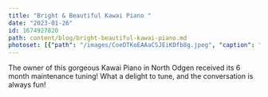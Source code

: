 ```yaml
---
title: "Bright & Beautiful Kawai Piano "
date: "2023-01-26"
id: 1674927820
path: content/blog/bright-beautiful-kawai-piano.md
photoset: [{"path": "/images/CoeDTKoEAAaCSJEiKDfb8g.jpeg", "caption": "Very clean and new Kawai ", "thumbnail": "True"}, {"path": "/images/mBSoEowayZrtuTUqFZVmrp.jpeg", "caption": "A ray of perfect piano colors! "}, {"path": "/images/LbFNXBCRQnMSRvwefnB5nR.jpeg", "caption": "This Kawai is ready to play!! ", "thumbnail": "False"}]
---
```

The owner of this gorgeous Kawai Piano in North Odgen received its 6 month maintenance tuning! What a delight to tune, and the conversation is always fun!